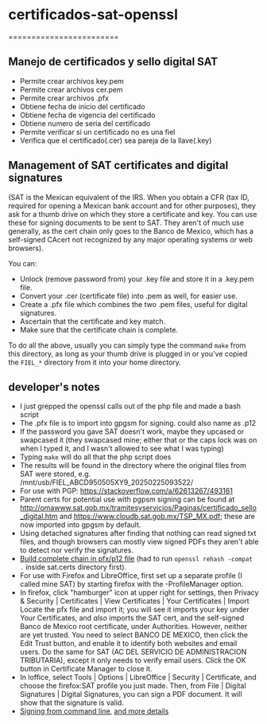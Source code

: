 # certificados-sat-openssl
========================

## Manejo de certificados y sello digital SAT

- Permite crear archivos key.pem
- Permite crear archivos cer.pem
- Permite crear archivos .pfx
- Obtiene fecha de inicio del certificado
- Obtiene fecha de vigencia del certificado
- Obtiene numero de seria del certificado
- Permite verificar si un certificado no es una fiel
- Verifica que el certificado(.cer) sea pareja de la llave(.key)

## Management of SAT certificates and digital signatures

(SAT is the Mexican equivalent of the IRS. When you obtain a CFR (tax ID,
required for opening a Mexican bank account and for other purposes), they
ask for a thumb drive on which they store a certificate and key. You can
use these for signing documents to be sent to SAT. They aren't of much use
generally, as the cert chain only goes to the Banco de Mexico, which has
a self-signed CAcert not recognized by any major operating systems or web
browsers).

You can:
- Unlock (remove password from) your .key file and store it in a .key.pem file.
- Convert your .cer (certificate file) into .pem as well, for easier use.
- Create a .pfx file which combines the two .pem files, useful for
  digital signatures.
- Ascertain that the certificate and key match.
- Make sure that the certificate chain is complete.

To do all the above, usually you can simply type the command `make` from this
directory, as long as your thumb drive is plugged in or you've copied the
`FIEL_*` directory from it into your home directory.

## developer's notes

* I just grepped the openssl calls out of the php file and made a bash script
* The .pfx file is to import into gpgsm for signing. could also name as .p12
* If the password you gave SAT doesn't work, maybe they upcased or swapcased it
  (they swapcased mine; either that or the caps lock was on when I typed it,
   and I wasn't allowed to see what I was typing)
* Typing `make` will do all that the php script does
* The results will be found in the directory where the original files from
  SAT were stored, e.g. /mnt/usb/FIEL_ABCD950505XY9_20250225093522/
* For use with PGP: <https://stackoverflow.com/a/62613267/493161>
* Parent certs for potential use with pgpsm signing can be found at 
  <http://omawww.sat.gob.mx/tramitesyservicios/Paginas/certificado_sello_digital.htm> and
  <https://www.cloudb.sat.gob.mx/TSP_MX.pdf>; these are now imported into gpgsm
  by default.
* Using detached signatures after finding that nothing can read signed txt
  files, and though browsers can mostly view signed PDFs they aren't able to
  detect nor verify the signatures.
* [Build complete chain in pfx/p12 file](https://serverfault.com/a/1011396/58945) (had to run `openssl rehash -compat .` inside sat.certs directory first).
* For use with Firefox and LibreOffice, first set up a separate profile
  (I called mine SAT) by starting firefox with the -ProfileManager option.
* In firefox, click "hamburger" icon at upper right for settings, then
  Privacy & Security | Certificates | View Certificates | Your Certificates | Import
  Locate the pfx file and import it; you will see it imports your key under
  Your Certificates, and *also* imports the SAT cert, and the self-signed
  Banco de Mexico root certificate, under Authorities.
  However, neither are yet trusted. You need to select BANCO DE MEXICO, then
  click the Edit Trust button, and enable it to identify both websites and
  email users. Do the same for SAT (AC DEL SERVICIO DE ADMINISTRACION
  TRIBUTARIA), except it only needs to verify email users.
  Click the OK button in Certificate Manager to close it.
* In loffice, select Tools | Options | LibreOffice | Security | Certificate,
  and choose the firefox:SAT profile you just made. Then, from
  File | Digital Signatures | Digital Signatures, you can sign a PDF document.
  It will show that the signature is valid.
* [Signing from command line](https://help.libreoffice.org/latest/he/text/shared/guide/pdf_params.html), [and more details](https://vmiklos.hu/blog/pdf-convert-to.html)
